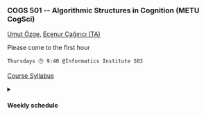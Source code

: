 ### COGS 501 -- Algorithmic Structures in Cognition (METU CogSci)


[Umut Özge](mailto:umozge@metu.edu.tr), [Ecenur Çağırıcı (TA)](mailto:ecenurc@metu.edu.tr)



Please come to the first hour



```
Thursdays 🕐 9:40 @Informatics Institute S03
```



[Course Syllabus](Syllabus.md)


<details>
<summary>

#### Weekly schedule
</summary>

|Week| Work |
:--- |:-------|
1    | First meeting |
2    | [:calendar: 26/2](weeks/w02.md)|

</details>


